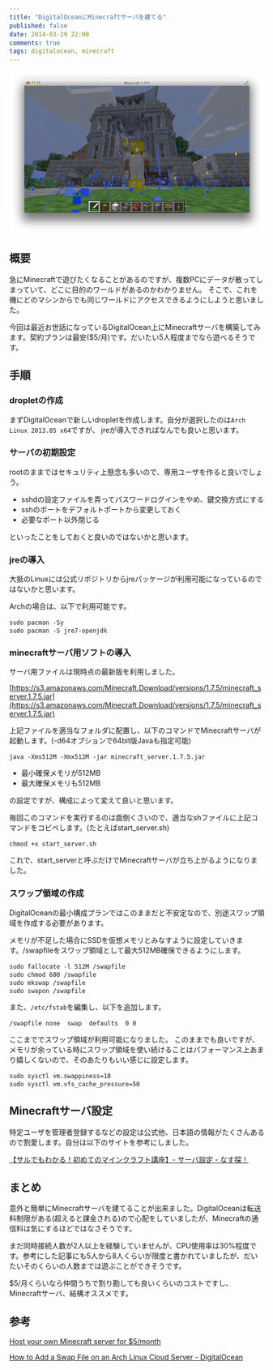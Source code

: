 ```yaml
---
title: "DigitalOceanにMinecraftサーバを建てる"
published: false
date: 2014-03-29 22:00
comments: true
tags: digitalocean, minecraft
---
```


![Minecraft画像](/blog/2014/03/29/deploy-your-own-minecraft-server-on-digital-ocean/minecraft.png)

## 概要

急にMinecraftで遊びたくなることがあるのですが、複数PCにデータが散ってしまっていて、どこに目的のワールドがあるのかわかりません。
そこで、これを機にどのマシンからでも同じワールドにアクセスできるようにしようと思いました。

今回は最近お世話になっているDigitalOcean上にMinecraftサーバを構築してみます。契約プランは最安($5/月)です。だいたい5人程度までなら遊べるそうです。

## 手順

### dropletの作成

まずDigitalOceanで新しいdropletを作成します。自分が選択したのは`Arch Linux 2013.05 x64`ですが、
jreが導入できればなんでも良いと思います。

### サーバの初期設定

rootのままではセキュリティ上懸念も多いので、専用ユーザを作ると良いでしょう。

* sshdの設定ファイルを弄ってパスワードログインをやめ、鍵交換方式にする
* sshのポートをデフォルトポートから変更しておく
* 必要なポート以外閉じる

といったことをしておくと良いのではないかと思います。

### jreの導入

大抵のLinuxには公式リポジトリからjreパッケージが利用可能になっているのではないかと思います。

Archの場合は、以下で利用可能です。

~~~
sudo pacman -Sy
sudo pacman -S jre7-openjdk
~~~

### minecraftサーバ用ソフトの導入

サーバ用ファイルは現時点の最新版を利用しました。

[https://s3.amazonaws.com/Minecraft.Download/versions/1.7.5/minecraft_server.1.7.5.jar](https://s3.amazonaws.com/Minecraft.Download/versions/1.7.5/minecraft_server.1.7.5.jar)

上記ファイルを適当なフォルダに配置し、以下のコマンドでMinecraftサーバが起動します。(-d64オプションで64bit版Javaも指定可能)

~~~
java -Xms512M -Xmx512M -jar minecraft_server.1.7.5.jar
~~~

* 最小確保メモリが512MB
* 最大確保メモリも512MB

の設定ですが、構成によって変えて良いと思います。

毎回このコマンドを実行するのは面倒くさいので、適当なshファイルに上記コマンドをコピペします。(たとえばstart_server.sh)

~~~
chmod +x start_server.sh
~~~

これで、start_serverと呼ぶだけでMinecraftサーバが立ち上がるようになりました。

### スワップ領域の作成

DigitalOceanの最小構成プランではこのままだと不安定なので、別途スワップ領域を作成する必要があります。

メモリが不足した場合にSSDを仮想メモリとみなすように設定していきます。/swapfileをスワップ領域として最大512MB確保できるようにします。

~~~
sudo fallocate -l 512M /swapfile
sudo chmod 600 /swapfile
sudo mkswap /swapfile
sudo swapon /swapfile
~~~

また、`/etc/fstab`を編集し、以下を追加します。

~~~
/swapfile none  swap  defaults  0 0
~~~

ここまででスワップ領域が利用可能になりました。
このままでも良いですが、メモリが余っている時にスワップ領域を使い続けることはパフォーマンス上あまり嬉しくないので、そのあたりもいい感じに設定します。

~~~
sudo sysctl vm.swappiness=10
sudo sysctl vm.vfs_cache_pressure=50
~~~

## Minecraftサーバ設定

特定ユーザを管理者登録するなどの設定は公式他、日本語の情報がたくさんあるので割愛します。自分は以下のサイトを参考にしました。

[【サルでもわかる！初めてのマインクラフト講座】- サーバ設定 - なす探！](http://nasutan.net/minecraft/server-win/serverproperties/)

## まとめ

意外と簡単にMinecraftサーバを建てることが出来ました。DigitalOceanは転送料制限がある(超えると課金される)ので心配をしていましたが、Minecraftの通信料は気にするほどではなさそうです。

まだ同時接続人数が2人以上を経験していませんが、CPU使用率は30%程度です。参考にした記事にも5人から8人くらいが限度と書かれていましたが、だいたいそのくらいの人数までは遊ぶことができそうです。

$5/月くらいなら仲間うちで割り勘しても良いくらいのコストですし、Minecraftサーバ、結構オススメです。

## 参考

[Host your own Minecraft server for $5/month](http://otoris.com/host-your-own-minecraft-and-mumble-server-for-5month/)

[How to Add a Swap File on an Arch Linux Cloud Server - DigitalOcean](https://www.digitalocean.com/community/articles/how-to-add-a-swap-file-on-an-arch-linux-cloud-server)

